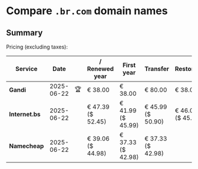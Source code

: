 # Compare `.br.com` domain names

## Summary

Pricing (excluding taxes):

| Service | Date |  | / Renewed year | First year | Transfer | Restoration |
|--|--|--|--|--|--|--|
| **Gandi** | 2025-06-22 | 🏆 | € 38.00 | € 38.00 | € 80.00 | € 38.00 |
| **Internet.bs** | 2025-06-22 |  | € 47.39<br>($ 52.45) | € 41.99<br>($ 45.99) | € 45.99<br>($ 50.90) | € 46.05<br>($ 45.55) |
| **Namecheap** | 2025-06-22 |  | € 39.06<br>($ 44.98) | € 37.33<br>($ 42.98) | € 37.33<br>($ 42.98) |  |
